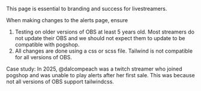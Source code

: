 This page is essential to branding and success for livestreamers.

When making changes to the alerts page, ensure

1. Testing on older versions of OBS at least 5 years old. Most streamers do not update their OBS and we should not expect them to update to be compatible with pogshop.
2. All changes are done using a css or scss file. Tailwind is not compatible for all versions of OBS.

Case study:
In 2025, @dalcompeach was a twitch streamer who joined pogshop and was unable to play alerts after her first sale. This was because not all versions of OBS support tailwindcss.
